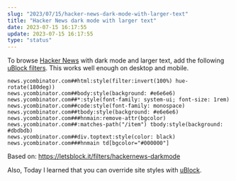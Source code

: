 ```yaml
---
slug: "2023/07/15/hacker-news-dark-mode-with-larger-text"
title: "Hacker News dark mode with larger text"
date: 2023-07-15 16:17:55
update: 2023-07-15 16:17:55
type: "status"
---
```


To browse [Hacker News](https://news.ycombinator.com) with dark mode and larger text, add the following [uBlock filters](https://github.com/gorhill/uBlock/wiki/Dashboard:-My-filters). This works well enough on desktop and mobile.

```adblock
news.ycombinator.com##html:style(filter:invert(100%) hue-rotate(180deg))
news.ycombinator.com##body:style(background: #e6e6e6)
news.ycombinator.com##*:style(font-family: system-ui; font-size: 1rem)
news.ycombinator.com##code:style(font-family: monospace)
news.ycombinator.com##tbody:style(background: #e6e6e6)
news.ycombinator.com###hnmain:remove-attr(bgcolor)
news.ycombinator.com##:matches-path("/item") tbody:style(background: #dbdbdb)
news.ycombinator.com##div.toptext:style(color: black)
news.ycombinator.com###hnmain td[bgcolor="#000000"]
```

Based on: https://letsblock.it/filters/hackernews-darkmode

Also, Today I learned that you can override site styles with [uBlock](https://github.com/gorhill/uBlock).
